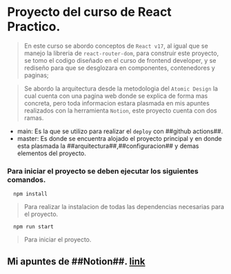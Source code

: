# Proyecto del curso de React Practico.
> En este curso se abordo conceptos de `React v17`, al igual que se manejo la libreria de `react-router-dom`,
para construir este proyecto, se tomo el codigo diseñado en el curso de frontend developer, y se rediseño para
que se desglozara en componentes, contenedores y paginas; 

>Se abordo la arquitectura desde la metodologia del `Atomic Design` la cual cuenta con una pagina web donde se explica de 
forma mas concreta, pero toda informacion estara plasmada en mis apuntes realizados con la herramienta `Notion`, este proyecto
cuenta con dos ramas.
- main: Es la que se utilizo para realizar el `deploy` con ##github actions##.
- master: Es donde se encuentra alojado el proyecto principal y en donde esta plasmada la ##arquitectura##,##configuracion## y demas elementos del proyecto.

### Para iniciar el proyecto se deben ejecutar los siguientes comandos.
```
  npm install
```
> Para realizar la instalacion de todas las dependencias necesarias para el proyecto.
```
  npm run start
```
> Para iniciar el proyecto.
## Mi apuntes de ##Notion##. [link](https://quilted-plant-8d6.notion.site/Curso-Pr-ctico-de-React-js-bc37252c13af4ce6ab8e525324ef46fd)


